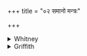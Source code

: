 +++
title = "०२ समानो मन्त्रः"

+++

<details><summary>Whitney</summary>

### Translation
2. \[Be\] their counsel (*mántra*) the same, their gathering the same,  
their course (*vratá*) the same, their intent alike (*sahá*); I offer  
for you with the same oblation; do ye enter together into the same  
thought (*cétas*).

### Notes
The other texts differ from ours in the first half-verse only in this,  
that RV.TB. read *mánas* instead of *vratám* in **b**; but our **c** is  
their **d** (TB.\* having *saṁjñā́nena* for *samānéna*), and their **c**  
agrees nearest with our **d**, TB. reading *s. kéto abhí sáṁ  
rabhadhvam*, RV. *s. mántram abhí mantraye vaḥ*, and MS. *s. krátum abhí  
mantrayadhvam*. Ppp. has, for **b**, *samānaṁ cittaṁ saha vo manāṅsi*,  
and omits **d**. The Anukr. omits to describe the verse, as a  
*triṣṭubh*. \*⌊TB. has also *yajāmas* for *juhomi.*⌋
</details>

<details><summary>Griffith</summary>

The rede is common, common the assembly, common the law, so be their thoughts united. I offer up your general oblation: together entertain one common purpose.
</details>

